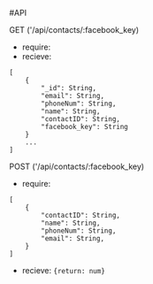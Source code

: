 #API

GET ('/api/contacts/:facebook_key)  
* require:
* recieve:  
```
[
	{
		"_id": String,
		"email": String,
		"phoneNum": String,
		"name": String,
		"contactID": String,
		"facebook_key": String
	}
	...
]
```
  
	  
POST ('/api/contacts/:facebook_key)
* require:
```
[
	{
		"contactID": String,
		"name": String,
		"phoneNum": String,
		"email": String,
	}
]
```
* recieve:
`{return: num}`



